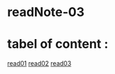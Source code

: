 # readNote-03
 # tabel of content :
 [read01](read01.md)
 [read02](read02.md)
 [read03](read03.md)


 